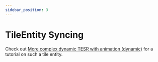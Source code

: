 ```yaml
---
sidebar_position: 3
---
```


# TileEntity Syncing

Check out [More complex dynamic TESR with animation (dynamic)](../rendering/tile-entity.md) for a tutorial on such a tile entity.
